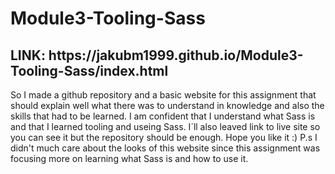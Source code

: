 <h1>Module3-Tooling-Sass</h1>

<h2>LINK: https://jakubm1999.github.io/Module3-Tooling-Sass/index.html</h2>

So I made a github repository and a basic website for this assignment that should explain well what there was to understand in knowledge and also the skills that had to be learned. I am confident that I understand what Sass is and that I learned tooling and useing Sass. I´ll also leaved link to live site so you can see it but the repository should be enough. Hope you like it :) P.s I didn't much care about the looks of this website since this assignment was focusing more on learning what Sass is and how to use it.
